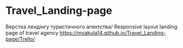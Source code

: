 # Travel_Landing-page
Верстка лендінгу туристичного агентства/ Responsive layout landing page of travel agency
https://mvakula14.github.io/Travel_Landing-page/Trello/

